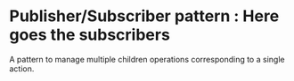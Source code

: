 # Publisher/Subscriber pattern : Here goes the subscribers

A pattern to manage multiple children operations corresponding to a single action.
